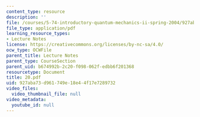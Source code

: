 ```yaml
---
content_type: resource
description: ''
file: /courses/5-74-introductory-quantum-mechanics-ii-spring-2004/927aba73d961749e18e44f17e7289732_20.pdf
file_type: application/pdf
learning_resource_types:
- Lecture Notes
license: https://creativecommons.org/licenses/by-nc-sa/4.0/
ocw_type: OCWFile
parent_title: Lecture Notes
parent_type: CourseSection
parent_uid: b674992b-2c20-f098-062f-edbb6f201368
resourcetype: Document
title: 20.pdf
uid: 927aba73-d961-749e-18e4-4f17e7289732
video_files:
  video_thumbnail_file: null
video_metadata:
  youtube_id: null
---
```

